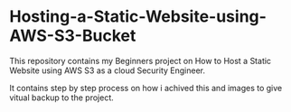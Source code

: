 # Hosting-a-Static-Website-using-AWS-S3-Bucket
This repository contains my Beginners project on How to Host a Static Website using AWS S3 as a cloud Security Engineer.

It contains step by step process on how i achived this and images to give vitual backup to the project.
